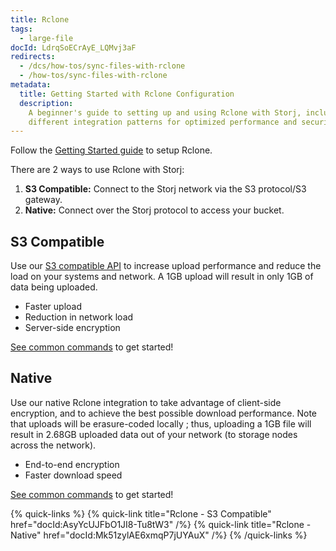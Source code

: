 ```yaml
---
title: Rclone
tags:
  - large-file
docId: LdrqSoECrAyE_LQMvj3aF
redirects:
  - /dcs/how-tos/sync-files-with-rclone
  - /how-tos/sync-files-with-rclone
metadata:
  title: Getting Started with Rclone Configuration
  description:
    A beginner's guide to setting up and using Rclone with Storj, including
    different integration patterns for optimized performance and security.
---
```


Follow the [Getting Started guide](docId:AsyYcUJFbO1JI8-Tu8tW3) to setup Rclone.

There are 2 ways to use Rclone with Storj:

1. **S3 Compatible:** Connect to the Storj network via the S3 protocol/S3 gateway.
2. **Native:** Connect over the Storj protocol to access your bucket.

## S3 Compatible

Use our [S3 compatible API](docId:eZ4caegh9queuQuaazoo) to increase upload performance and reduce the load on your systems and network. A 1GB upload will result in only 1GB of data being uploaded.

- Faster upload
- Reduction in network load
- Server-side encryption

[See common commands](docId:AsyYcUJFbO1JI8-Tu8tW3) to get started!

## Native

Use our native Rclone integration to take advantage of client-side encryption, and to achieve the best possible download performance. Note that uploads will be erasure-coded locally [](docId:Pksf8d0TCLY2tBgXeT18d); thus, uploading a 1GB file will result in 2.68GB uploaded data out of your network (to storage nodes across the network).

- End-to-end encryption
- Faster download speed

[See common commands](docId:Mk51zylAE6xmqP7jUYAuX) to get started!

{% quick-links %}
{% quick-link title="Rclone - S3 Compatible" href="docId:AsyYcUJFbO1JI8-Tu8tW3" /%}
{% quick-link title="Rclone - Native" href="docId:Mk51zylAE6xmqP7jUYAuX" /%}
{% /quick-links %}
